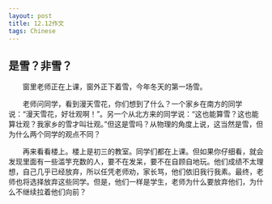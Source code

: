 ```yaml
---
layout: post
title: 12.12作文
tags: Chinese
---
```


是雪？非雪？
----------

　　窗里老师正在上课，窗外正下着雪，今年冬天的第一场雪。

　　老师问同学，看到漫天雪花，你们想到了什么？一个家乡在南方的同学说：“漫天雪花，好壮观啊！”。另一个从北方来的同学说：“这也能算雪？这也能算壮观？我家乡的雪才叫壮观。”但这是雪吗？从物理的角度上说，这当然是雪，但为什么两个同学的观点不同？

　　再来看看楼上。楼上是初三的教室。同学们都在上课。但如果你仔细看，就会发现里面有一些滥竽充数的人，要不在发呆，要不在自顾自地玩。他们成绩不太理想，自己几乎已经放弃，所以任凭老师劝，家长骂，他们依旧我行我素。最终，老师也将选择放弃这些同学。但是，他们一样是学生，老师为什么要放弃他们，为什么不继续拉着他们向前？